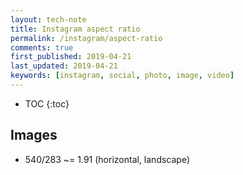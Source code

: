 ```yaml
---
layout: tech-note
title: Instagram aspect ratio
permalink: /instagram/aspect-ratio
comments: true
first_published: 2019-04-21
last_updated: 2019-04-21
keywords: [instagram, social, photo, image, video]
---
```


* TOC
{:toc}

## Images

- 540/283 ~= 1.91 (horizontal, landscape)
